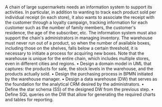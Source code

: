 A chain of large supermarkets needs an information system to support its activities. In particular, in addition to
wanting to track each product sold per individual receipt (in each store), it also wants to associate the receipt with the
customer through a loyalty campaign, tracking information for each customer such as the number of family members,
the customer's residence, the age of the subscriber, etc. The information system must also support the chain's
administrators in managing inventory. The warehouse must never run out of a product, so when the number of
available boxes, including those on the shelves, falls below a certain threshold, it is necessary to initiate a process for
acquiring new boxes. Note that the warehouse is unique for the entire chain, which includes multiple stores, even in
different cities and regions.
• Design a domain model in UML that captures: the products for sale, the stock levels in the warehouse, and the
products actually sold.
• Design the purchasing process in BPMN initiated by the warehouse manager.
• Design a data warehouse (DW) that serves as the foundation for the analytical CRM desired by the administrators.
• Define the star schema (SS) of the designed DW from the previous step.
• Define SQL queries on the DW that allow for generating the required charts and tables for reporting.
